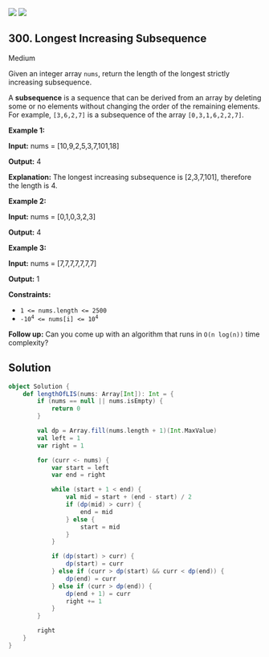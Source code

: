 [![](https://img.shields.io/github/stars/LeetCode-in-Scala/LeetCode-in-Scala?label=Stars&style=flat-square)](https://github.com/LeetCode-in-Scala/LeetCode-in-Scala)
[![](https://img.shields.io/github/forks/LeetCode-in-Scala/LeetCode-in-Scala?label=Fork%20me%20on%20GitHub%20&style=flat-square)](https://github.com/LeetCode-in-Scala/LeetCode-in-Scala/fork)

## 300\. Longest Increasing Subsequence

Medium

Given an integer array `nums`, return the length of the longest strictly increasing subsequence.

A **subsequence** is a sequence that can be derived from an array by deleting some or no elements without changing the order of the remaining elements. For example, `[3,6,2,7]` is a subsequence of the array `[0,3,1,6,2,2,7]`.

**Example 1:**

**Input:** nums = [10,9,2,5,3,7,101,18]

**Output:** 4

**Explanation:** The longest increasing subsequence is [2,3,7,101], therefore the length is 4. 

**Example 2:**

**Input:** nums = [0,1,0,3,2,3]

**Output:** 4 

**Example 3:**

**Input:** nums = [7,7,7,7,7,7,7]

**Output:** 1 

**Constraints:**

*   `1 <= nums.length <= 2500`
*   <code>-10<sup>4</sup> <= nums[i] <= 10<sup>4</sup></code>

**Follow up:** Can you come up with an algorithm that runs in `O(n log(n))` time complexity?

## Solution

```scala
object Solution {
    def lengthOfLIS(nums: Array[Int]): Int = {
        if (nums == null || nums.isEmpty) {
            return 0
        }

        val dp = Array.fill(nums.length + 1)(Int.MaxValue)
        val left = 1
        var right = 1

        for (curr <- nums) {
            var start = left
            var end = right

            while (start + 1 < end) {
                val mid = start + (end - start) / 2
                if (dp(mid) > curr) {
                    end = mid
                } else {
                    start = mid
                }
            }

            if (dp(start) > curr) {
                dp(start) = curr
            } else if (curr > dp(start) && curr < dp(end)) {
                dp(end) = curr
            } else if (curr > dp(end)) {
                dp(end + 1) = curr
                right += 1
            }
        }

        right
    }
}
```